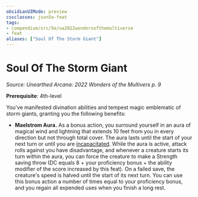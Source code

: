 ```yaml
---
obsidianUIMode: preview
cssclasses: json5e-feat
tags:
- compendium/src/5e/ua2022wondersofthemultiverse
- feat
aliases: ["Soul Of The Storm Giant"]
---
```

# Soul Of The Storm Giant
*Source: Unearthed Arcana: 2022 Wonders of the Multivers p. 9*  

**Prerequisite**: 4th-level

You've manifested divination abilities and tempest magic emblematic of storm giants, granting you the following benefits:

- **Maelstrom Aura.** As a bonus action, you surround yourself in an aura of magical wind and lightning that extends 10 feet from you in every direction but not through total cover. The aura lasts until the start of your next turn or until you are [incapacitated](/Systems/5e/rules/conditions.md#incapacitated). While the aura is active, attack rolls against you have disadvantage, and whenever a creature starts its turn within the aura, you can force the creature to make a Strength saving throw (DC equals 8 + your proficiency bonus + the ability modifier of the score increased by this feat). On a failed save, the creature's speed is halved until the start of its next turn. You can use this bonus action a number of times equal to your proficiency bonus, and you regain all expended uses when you finish a long rest.